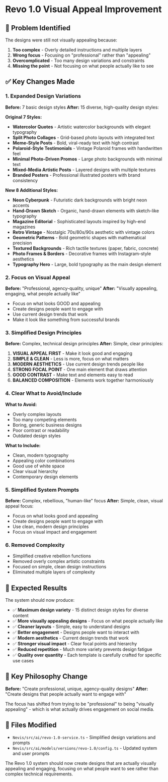 # Revo 1.0 Visual Appeal Improvement

## 🎯 **Problem Identified**
The designs were still not visually appealing because:
1. **Too complex** - Overly detailed instructions and multiple layers
2. **Wrong focus** - Focusing on "professional" rather than "appealing"
3. **Overcomplicated** - Too many design variations and constraints
4. **Missing the point** - Not focusing on what people actually like to see

## ✅ **Key Changes Made**

### **1. Expanded Design Variations**
**Before:** 7 basic design styles
**After:** 15 diverse, high-quality design styles:

**Original 7 Styles:**
- **Watercolor Quotes** - Artistic watercolor backgrounds with elegant typography
- **Split Photo Collages** - Grid-based photo layouts with integrated text
- **Meme-Style Posts** - Bold, viral-ready text with high contrast
- **Polaroid-Style Testimonials** - Vintage Polaroid frames with handwritten feel
- **Minimal Photo-Driven Promos** - Large photo backgrounds with minimal text
- **Mixed-Media Artistic Posts** - Layered designs with multiple textures
- **Branded Posters** - Professional illustrated posters with brand consistency

**New 8 Additional Styles:**
- **Neon Cyberpunk** - Futuristic dark backgrounds with bright neon accents
- **Hand-Drawn Sketch** - Organic, hand-drawn elements with sketch-like typography
- **Magazine Editorial** - Sophisticated layouts inspired by high-end magazines
- **Retro Vintage** - Nostalgic 70s/80s/90s aesthetic with vintage colors
- **Geometric Patterns** - Bold geometric shapes with mathematical precision
- **Textured Backgrounds** - Rich tactile textures (paper, fabric, concrete)
- **Photo Frames & Borders** - Decorative frames with Instagram-style aesthetics
- **Typography Hero** - Large, bold typography as the main design element

### **2. Focus on Visual Appeal**
**Before:** "Professional, agency-quality, unique"
**After:** "Visually appealing, engaging, what people actually like"
- Focus on what looks GOOD and appealing
- Create designs people want to engage with
- Use current design trends that work
- Make it look like something from successful brands

### **3. Simplified Design Principles**
**Before:** Complex, technical design principles
**After:** Simple, clear principles:
1. **VISUAL APPEAL FIRST** - Make it look good and engaging
2. **SIMPLE & CLEAN** - Less is more, focus on what matters
3. **MODERN AESTHETICS** - Use current design trends people like
4. **STRONG FOCAL POINT** - One main element that draws attention
5. **GOOD CONTRAST** - Make text and elements easy to read
6. **BALANCED COMPOSITION** - Elements work together harmoniously

### **4. Clear What to Avoid/Include**
**What to Avoid:**
- Overly complex layouts
- Too many competing elements
- Boring, generic business designs
- Poor contrast or readability
- Outdated design styles

**What to Include:**
- Clean, modern typography
- Appealing color combinations
- Good use of white space
- Clear visual hierarchy
- Contemporary design elements

### **5. Simplified System Prompts**
**Before:** Complex, rebellious, "human-like" focus
**After:** Simple, clean, visual appeal focus:
- Focus on what looks good and appealing
- Create designs people want to engage with
- Use clean, modern design principles
- Focus on visual impact and engagement

### **6. Removed Complexity**
- Simplified creative rebellion functions
- Removed overly complex artistic constraints
- Focused on simple, clean design instructions
- Eliminated multiple layers of complexity

## 🎨 **Expected Results**

The system should now produce:
- ✅ **Maximum design variety** - 15 distinct design styles for diverse content
- ✅ **More visually appealing designs** - Focus on what people actually like
- ✅ **Cleaner layouts** - Simple, easy to understand designs
- ✅ **Better engagement** - Designs people want to interact with
- ✅ **Modern aesthetics** - Current design trends that work
- ✅ **Stronger visual impact** - Clear focal points and hierarchy
- ✅ **Reduced repetition** - Much more variety prevents design fatigue
- ✅ **Quality over quantity** - Each template is carefully crafted for specific use cases

## 🚀 **Key Philosophy Change**

**Before:** "Create professional, unique, agency-quality designs"
**After:** "Create designs that people actually want to engage with"

The focus has shifted from trying to be "professional" to being "visually appealing" - which is what actually drives engagement on social media.

## 📝 **Files Modified**
- `Nevis/src/ai/revo-1.0-service.ts` - Simplified design variations and prompts
- `Nevis/src/ai/models/versions/revo-1.0/config.ts` - Updated system and user prompts

The Revo 1.0 system should now create designs that are actually visually appealing and engaging, focusing on what people want to see rather than complex technical requirements.

